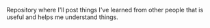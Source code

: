 Repository where I'll post things I've learned from other 
people that is useful and helps me understand things.